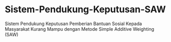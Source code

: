 # Sistem-Pendukung-Keputusan-SAW
Sistem Pendukung Keputusan Pemberian Bantuan Sosial Kepada Masyarakat Kurang Mampu dengan Metode Simple Additive Weighting (SAW)
